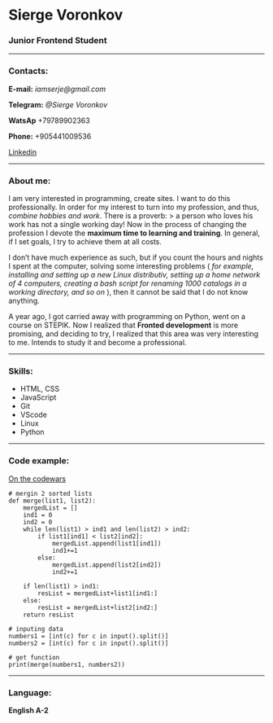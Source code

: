 # Sierge Voronkov
### Junior Frontend Student

---

### Contacts:

**E-mail:** _iamserje@gmail.com_

**Telegram:** _@Sierge Voronkov_

**WatsAp** +79789902363

**Phone:** +905441009536

[Linkedin](https://www.linkedin.com/in/sv-or-919179258)

---

### About me:
  I am very interested in programming, create sites. I want to do this professionally. In order for my interest to turn into my profession, and thus, _combine hobbies and work_. There is a proverb: > a person who loves his work has not a single working day! Now in the process of changing the profession I devote the **maximum time to learning and training**. In general, if I set goals, I try to achieve them at all costs.
	
   I don’t have much experience as such, but if you count the hours and nights  I spent at the computer, solving some interesting problems ( _for example, installing and setting up a new Linux distributiv, setting up a home network of 4 computers, creating a bash script for renaming 1000 catalogs in a working directory, and so on_ ), then it cannot be said that I do not know anything.
	
   A year ago, I got carried away with programming on Python, went on a course on STEPIK. Now I realized that **Fronted development** is more promising, and deciding to try, I realized that this area was very interesting to me. Intends to study it and become a professional.

---

### Skills:

* HTML, CSS
* JavaScript
* Git
* VScode
* Linux
* Python

---

### Code example:

[On the codewars](https://www.codewars.com/users/iamserje/completed_solutions)

```
# mergin 2 sorted lists
def merge(list1, list2):
    mergedList = []
    ind1 = 0
    ind2 = 0    
    while len(list1) > ind1 and len(list2) > ind2:        
        if list1[ind1] < list2[ind2]:
            mergedList.append(list1[ind1])
            ind1+=1
        else:
            mergedList.append(list2[ind2])
            ind2+=1
        
    if len(list1) > ind1:
        resList = mergedList+list1[ind1:]
    else:
        resList = mergedList+list2[ind2:]
    return resList

# inputing data
numbers1 = [int(c) for c in input().split()]
numbers2 = [int(c) for c in input().split()]

# get function
print(merge(numbers1, numbers2))
```

---

### Language:

**English A-2**
